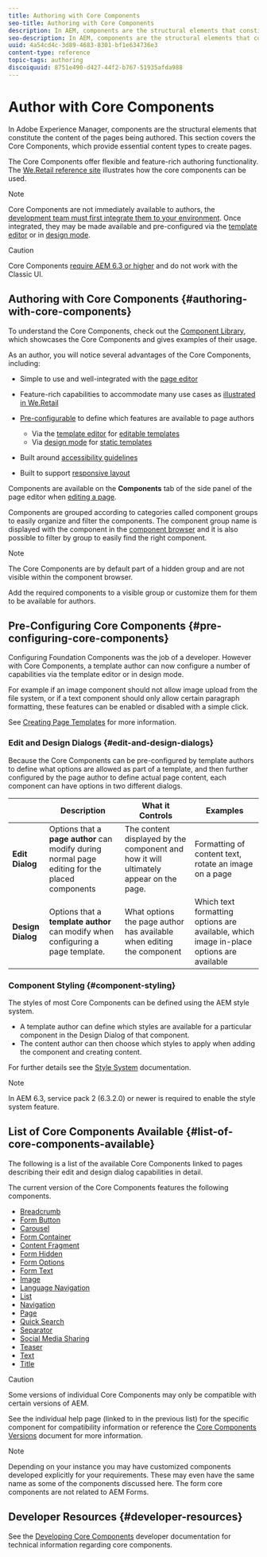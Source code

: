 ```yaml
---
title: Authoring with Core Components
seo-title: Authoring with Core Components
description: In AEM, components are the structural elements that constitute the content of the pages being authored - Core Components offer flexible and feature-rich authoring functionality.
seo-description: In AEM, components are the structural elements that constitute the content of the pages being authored - Core Components offer flexible and feature-rich authoring functionality.
uuid: 4a54cd4c-3d89-4683-8301-bf1e634736e3
content-type: reference
topic-tags: authoring
discoiquuid: 8751e490-d427-44f2-b767-51935afda988
---
```


# Author with Core Components

In Adobe Experience Manager, components are the structural elements that constitute the content of the pages being authored. This section covers the Core Components, which provide essential content types to create pages.

The Core Components offer flexible and feature-rich authoring functionality. The [We.Retail reference site](https://helpx.adobe.com/experience-manager/6-4/sites/developing/using/we-retail.html) illustrates how the core components can be used.

>[!NOTE]
>
>Core Components are not immediately available to authors, the [development team must first integrate them to your environment](using.md). Once integrated, they may be made available and pre-configured via the [template editor](https://helpx.adobe.com/experience-manager/6-4/sites/authoring/using/templates.html) or in [design mode](https://helpx.adobe.com/experience-manager/6-4/sites/authoring/using/default-components-designmode.html).

>[!CAUTION]
>
>Core Components [require AEM 6.3 or higher](versions.md#main-pars_title_236368006) and do not work with the Classic UI.

## Authoring with Core Components {#authoring-with-core-components}

To understand the Core Components, check out the [Component Library](http://opensource.adobe.com/aem-core-wcm-components/library.html), which showcases the Core Components and gives examples of their usage. 

As an author, you will notice several advantages of the Core Components, including:

* Simple to use and well-integrated with the [page editor](https://helpx.adobe.com/experience-manager/6-4/sites/authoring/using/editing-content.html)
* Feature-rich capabilities to accommodate many use cases as [illustrated in We.Retail](https://helpx.adobe.com/experience-manager/6-4/sites/developing/using/we-retail.html)
* [Pre-configurable](#main-pars_title_1323733785) to define which features are available to page authors
  * Via the [template editor](https://helpx.adobe.com/experience-manager/6-4/sites/authoring/using/templates.html#main-pars_title_1909278313) for [editable templates](https://helpx.adobe.com/experience-manager/6-4/sites/developing/using/page-templates-editable.html)
  * Via [design mode](https://helpx.adobe.com/experience-manager/6-4/sites/authoring/using/default-components-designmode.html) for [static templates](https://helpx.adobe.com/experience-manager/6-4/sites/developing/using/page-templates-static.html)

* Built around [accessibility guidelines](https://helpx.adobe.com/experience-manager/6-4/managing/using/web-accessibility.html)  

* Built to support [responsive layout](https://helpx.adobe.com/experience-manager/6-4/sites/authoring/using/responsive-layout.html)

Components are available on the **Components** tab of the side panel of the page editor when [editing a page](https://helpx.adobe.com/experience-manager/6-4/sites/authoring/using/editing-content.html).

Components are grouped according to categories called component groups to easily organize and filter the components. The component group name is displayed with the component in the [component browser](https://helpx.adobe.com/experience-manager/6-4/sites/authoring/using/editing-content.html#main-pars_title_17) and it is also possible to filter by group to easily find the right component.

>[!NOTE]
>
>The Core Components are by default part of a hidden group and are not visible within the component browser.
>
>Add the required components to a visible group or customize them for them to be available for authors.

## Pre-Configuring Core Components {#pre-configuring-core-components}

Configuring Foundation Components was the job of a developer. However with Core Components, a template author can now configure a number of capabilities via the template editor or in design mode.

For example if an image component should not allow image upload from the file system, or if a text component should only allow certain paragraph formatting, these features can be enabled or disabled with a simple click.

See [Creating Page Templates](https://helpx.adobe.com/experience-manager/6-4/sites/authoring/using/templates.html#main-pars_title_1909278313) for more information.

### Edit and Design Dialogs {#edit-and-design-dialogs}

Because the Core Components can be pre-configured by template authors to define what options are allowed as part of a template, and then further configured by the page author to define actual page content, each component can have options in two different dialogs.

||Description|What it Controls|Examples|
|--- |--- |--- |--- |
|**Edit Dialog**|Options that a **page author** can modify during normal page editing for the placed components|The content displayed by the component and how it will ultimately appear on the page.|Formatting of content text, rotate an image on a page|
|**Design Dialog**|Options that a **template author** can modify when configuring a page template.|What options the page author has available when editing the component|Which text formatting options are available, which image in-place options are available|

### Component Styling {#component-styling}

The styles of most Core Components can be defined using the AEM style system.

* A template author can define which styles are available for a particular component in the Design Dialog of that component.
* The content author can then choose which styles to apply when adding the component and creating content.

For further details see the [Style System](https://helpx.adobe.com/experience-manager/6-4/sites/authoring/using/style-system.html) documentation.

>[!NOTE]
>
>In AEM 6.3, service pack 2 (6.3.2.0) or newer is required to enable the style system feature.

## List of Core Components Available {#list-of-core-components-available}

The following is a list of the available Core Components linked to pages describing their edit and design dialog capabilities in detail.

The current version of the Core Components features the following components.

* [Breadcrumb](breadcrumb.md)
* [Form Button](form-button.md)
* [Carousel](carousel.md)
* [Form Container](form-container.md)
* [Content Fragment](content-fragment-component.md)
* [Form Hidden](form-hidden.md)
* [Form Options](form-options.md)
* [Form Text](form-text.md)
* [Image](image.md)
* [Language Navigation](language-navigation.md)
* [List](list.md)
* [Navigation](navigation.md)
* [Page](page.md)
* [Quick Search](quick-search.md)
* [Separator](separator.md)
* [Social Media Sharing](sharing.md)
* [Teaser](teaser.md)
* [Text](text.md)
* [Title](title.md)

>[!CAUTION]
>
>Some versions of individual Core Components may only be compatible with certain versions of AEM.
>
>See the individual help page (linked to in the previous list) for the specific component for compatibility information or reference the [Core Components Versions](versions.md) document for more information.

>[!NOTE]
>
>Depending on your instance you may have customized components developed explicitly for your requirements. These may even have the same name as some of the components discussed here.
>The form core components are not related to AEM Forms.

## Developer Resources {#developer-resources}

See the [Developing Core Components](developing.md) developer documentation for technical information regarding core components.
